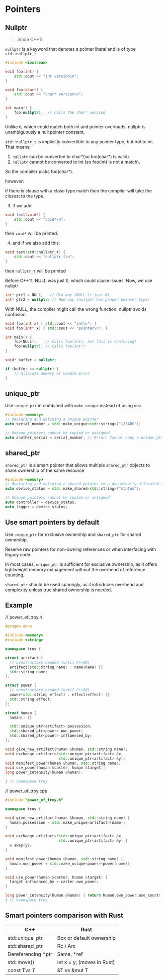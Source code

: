 # Pointers

## Nullptr

> Since C++11

`nullptr` is a keyword that denotes a pointer literal and is of type
`std::nullptr_t`

```cpp
#include <iostream>

void foo(int) {
    std::cout << "int version\n";
}

void foo(char*) {
    std::cout << "char* version\n";
}

int main() {
    foo(nullptr);  // Calls the char* version
}
```

Unlike `0`, which could match both int and pointer overloads, nullptr is
unambiguously a null pointer constant.

`std::nullptr_t` is implicitly convertible to any pointer type, but not to int.
That means:

1. `nullptr` can be converted to char*(so foo(char*) is valid).
2. `nullptr` cannot be converted to int (so foo(int) is not a match).

So the compiler picks foo(char*).

however:

if there is clause with a close type match then the compiler will take the
closest to the type.

3. if we add

```cpp
void test(void*) {
    std::cout << "void*\n";
}
```

then `void*` will be printed.

4. and if we also add this:

```cpp
void test(std::nullptr_t) {
    std::cout << "nullptr_t\n";
}
```

then `nullptr_t` will be printed

Before C++11, NULL was just 0, which could cause issues. Now, we use nullptr

```cpp
int* ptr1 = NULL;   // Old way (NULL is just 0)
int* ptr2 = nullptr; // New way (nullptr has proper pointer type)
```

With NULL, the compiler might call the wrong function. nullptr avoids confusion.

```cpp
void foo(int x) { std::cout << "int\n"; }
void foo(int* x) { std::cout << "pointer\n"; }

int main() {
    foo(NULL);    // Calls foo(int), but this is confusing!
    foo(nullptr); // Calls foo(int*)
}
```

```cpp
void* buffer = nullptr;

if (buffer == nullptr) {
    // Allocate memory or handle error
}

```

## unique_ptr

Use `unique_ptr` in combined with `make_unique` instead of using `new`

```cpp
#include <memory>
// Declaring and defining a unique pointer
auto serial_number = std::make_unique<std::string>("123ABC");

// Unique pointers cannot be copied or assigned
auto another_serial = serial_number; // Error: Cannot copy a unique_ptr
```

## shared_ptr

`shared_ptr` is a smart pointer that allows multiple `shared_ptr` objects to
share ownership of the same resource

```cpp
#include <memory>
// Declaring and defining a shared pointer to a dynamically allocated string
auto device_status = std::make_shared<std::string>("status");

// Unique pointers cannot be copied or assigned
auto controller = device_status; 
auto logger = device_status; 
```

## Use smart pointers by default

Use `unique_ptr` for exclusive ownership and `shared_ptr` for shared ownership.

Reserve raw pointers for non-owning references or when interfacing with legacy
code.

In most cases, `unique_ptr` is sufficient for exclusive ownership,
as it offers lightweight memory management without the overhead of reference counting.

`shared_ptr` should be used sparingly, as it introduces overhead and
complexity unless true shared ownership is needed.

## Example

// power_of_troy.h

```cpp
#pragma once

#include <memory>
#include <string>

namespace troy {

struct artifact {
  // constructors needed (until C++20)
  artifact(std::string name) : name(name) {}
  std::string name;
};

struct power {
  // constructors needed (until C++20)
  power(std::string effect) : effect(effect) {}
  std::string effect;
};

struct human {
  human() {}

  std::unique_ptr<artifact> possession;
  std::shared_ptr<power> own_power;
  std::shared_ptr<power> influenced_by;
};

void give_new_artifact(human &human, std::string name);
void exchange_artifacts(std::unique_ptr<artifact> &x,
                        std::unique_ptr<artifact> &y);
void manifest_power(human &human, std::string name);
void use_power(human &caster, human &target);
long power_intensity(human &human);

} // namespace troy
```

// power_of_troy.cpp

```cpp
#include "power_of_troy.h"

namespace troy {

void give_new_artifact(human &human, std::string name) {
  human.possession = std::make_unique<artifact>(name);
}

void exchange_artifacts(std::unique_ptr<artifact> &x,
                        std::unique_ptr<artifact> &y) {
  x.swap(y);
}

void manifest_power(human &human, std::string name) {
  human.own_power = std::make_unique<power>(power(name));
}

void use_power(human &caster, human &target) {
  target.influenced_by = caster.own_power;
}

long power_intensity(human &human) { return human.own_power.use_count(); }
} // namespace troy

```

## Smart pointers comparison with Rust

|C++ | Rust|
|-|-|
|std::unique_ptr | Box<T> or default ownership |
|std::shared_ptr | Rc<T> / Arc<T> |
|Dereferencing *ptr | Same, *ref |
|std::move() | let x = y; (moves in Rust) |
|const T*vs T* | &T vs &mut T |
